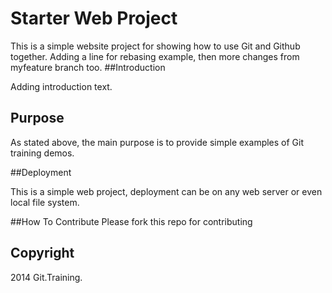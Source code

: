# Starter Web Project

This is a simple website project for showing how to use Git and Github together. Adding a line for rebasing example, then more changes from myfeature branch too.
##Introduction

Adding introduction text.

## Purpose

As stated above, the main purpose is to provide simple examples of Git training demos.

##Deployment

This is a simple web project, deployment can be on any web server or even local file system.

##How To Contribute
Please fork this repo for contributing

## Copyright

2014 Git.Training.
